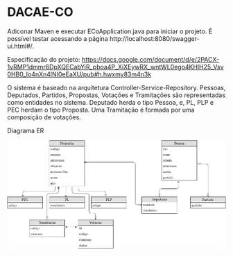 # DACAE-CO

Adiconar Maven e executar ECoApplication.java para iniciar o projeto.
É possível testar acessando a página http://localhost:8080/swagger-ui.html#/.

Especificação do projeto: https://docs.google.com/document/d/e/2PACX-1vRMP1dmmr6DpXQECabYiR_pboa4P_XiXEywRX_wntWL0ego4KHlH25_Vsv0HB0_Io4nXn4lNI0eEaXU/pub#h.hwxmy83m4n3k

O sistema é baseado na arquitetura Controller-Service-Repository. Pessoas, Deputados, Partidos, Propostas, Votações e Tramitações são representadas como entidades no sistema. Deputado herda o tipo Pessoa, e, PL, PLP e PEC herdam o tipo Proposta. Uma Tramitação é formada por uma composição de votações.

Diagrama ER

![Diagrama ER](https://github.com/ViniciusMSoares/DACAE-CO/blob/master/daca.png)
